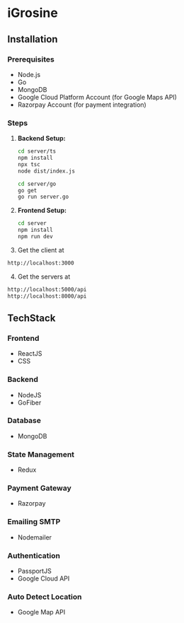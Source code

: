 # iGrosine

## Installation
### Prerequisites
- Node.js
- Go
- MongoDB
- Google Cloud Platform Account (for Google Maps API)
- Razorpay Account (for payment integration)

### Steps
1. **Backend Setup:**
   ```bash
   cd server/ts
   npm install
   npx tsc
   node dist/index.js
    ```
   ```bash
   cd server/go
   go get
   go run server.go
    ```
2. **Frontend Setup:**
   ```bash
   cd server
   npm install
   npm run dev
    ```
3. Get the client at
```bash
http://localhost:3000
```

4. Get the servers at
```bash
http://localhost:5000/api
http://localhost:8000/api
```



## TechStack
### Frontend
  - ReactJS
  - CSS
### Backend
  - NodeJS
  - GoFiber
### Database
  - MongoDB
### State Management
  - Redux
### Payment Gateway
  - Razorpay
### Emailing SMTP
  - Nodemailer
### Authentication
  - PassportJS
  - Google Cloud API
### Auto Detect Location
- Google Map API
